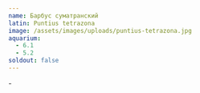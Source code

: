 ```yaml
---
name: Барбус суматранский
latin: Puntius tetrazona
image: /assets/images/uploads/puntius-tetrazona.jpg
aquarium:
  - 6.1
  - 5.2
soldout: false
---
```

\-
